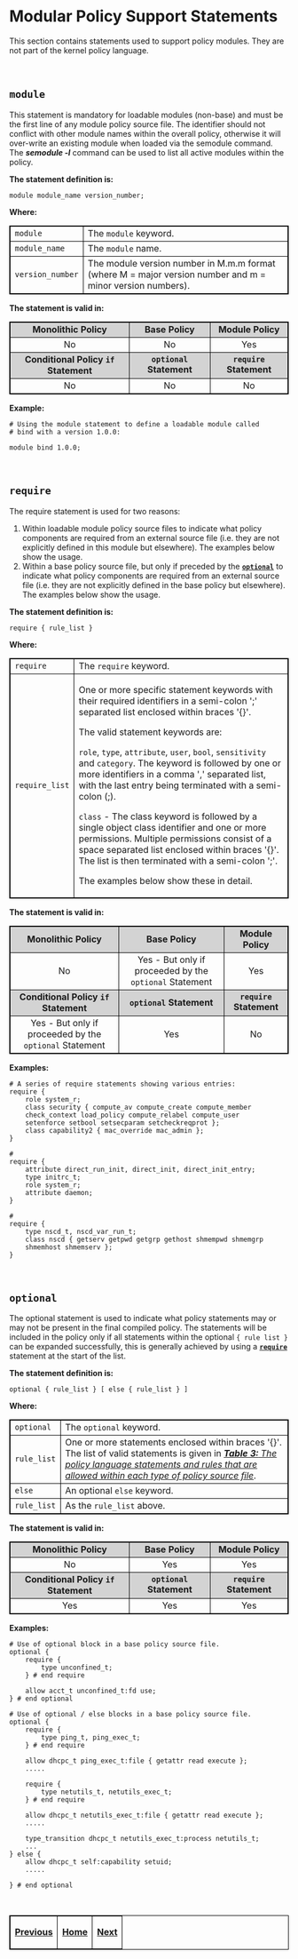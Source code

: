 # Modular Policy Support Statements

This section contains statements used to support policy modules. They are
not part of the kernel policy language.

<br>

## `module`

This statement is mandatory for loadable modules (non-base) and must be
the first line of any module policy source file. The identifier should
not conflict with other module names within the overall policy,
otherwise it will over-write an existing module when loaded via the
semodule command. The ***semodule -l*** command can be used to list all active
modules within the policy.

**The statement definition is:**

`module module_name version_number;`

**Where:**

<table>
<tbody>
<tr>
<td><code>module</code></td>
<td>The <code>module</code> keyword.</td>
</tr>
<tr>
<td><code>module_name</code></td>
<td>The <code>module</code> name. </td>
</tr>
<tr>
<td><code>version_number</code></td>
<td>The module version number in M.m.m format (where M = major version number and m = minor version numbers).</td>
</tr>
</tbody>
</table>

**The statement is valid in:**

<table style="text-align:center">
<tbody>
<tr style="background-color:#D3D3D3;">
<td><strong>Monolithic Policy</strong></td>
<td><strong>Base Policy</strong></td>
<td><strong>Module Policy</strong></td>
</tr>
<tr>
<td>No</td>
<td>No</td>
<td>Yes</td>
</tr>
<tr style="background-color:#D3D3D3;">
<td><strong>Conditional Policy <code>if</code> Statement</strong></td>
<td><strong><code>optional</code> Statement</strong></td>
<td><strong><code>require</code> Statement</strong></td>
</tr>
<tr>
<td>No</td>
<td>No</td>
<td>No</td>
</tr>
</tbody>
</table>

**Example:**

```
# Using the module statement to define a loadable module called
# bind with a version 1.0.0:

module bind 1.0.0;
```
<br>

## `require`

The require statement is used for two reasons:

1.  Within loadable module policy source files to indicate what policy
    components are required from an external source file (i.e. they are
    not explicitly defined in this module but elsewhere). The examples
    below show the usage.
2.  Within a base policy source file, but only if preceded by the
    [**`optional`**](#optional) to indicate what policy components
    are required from an external source file (i.e. they are not
    explicitly defined in the base policy but elsewhere). The examples
    below show the usage.

**The statement definition is:**

`require { rule_list }`

**Where:**

<table>
<tbody>
<tr>
<td><code>require</code></td>
<td>The <code>require</code> keyword.</td>
</tr>
<tr>
<td><code>require_list</code></td>
<td><p>One or more specific statement keywords with their required identifiers in a semi-colon ';' separated list enclosed within braces '{}'. </p>
<p>The valid statement keywords are:</p>
<p><code>role</code>, <code>type</code>, <code>attribute</code>, <code>user</code>, <code>bool</code>, <code>sensitivity</code> and <code>category</code>. The keyword is followed by one or more identifiers in a comma ',' separated list, with the last entry being terminated with a semi-colon (;).</p>
<p><code>class</code> - The class keyword is followed by a single object class identifier and one or more permissions. Multiple permissions consist of a space separated list enclosed within braces '{}'. The list is then terminated with a semi-colon ';'.</p>
<p>The examples below show these in detail.</p></td>
</tr>
</tbody>
</table>

**The statement is valid in:**

<table style="text-align:center">
<tbody>
<tr style="background-color:#D3D3D3;">
<td><strong>Monolithic Policy</strong></td>
<td><strong>Base Policy</strong></td>
<td><strong>Module Policy</strong></td>
</tr>
<tr>
<td>No</td>
<td>Yes - But only if proceeded by the <code>optional</code> Statement</td>
<td>Yes</td>
</tr>
<tr style="background-color:#D3D3D3;">
<td><strong>Conditional Policy <code>if</code> Statement</strong></td>
<td><strong><code>optional</code> Statement</strong></td>
<td><strong><code>require</code> Statement</strong></td>
</tr>
<tr>
<td>Yes - But only if proceeded by the <code>optional</code> Statement</td>
<td>Yes</td>
<td>No</td>
</tr>
</tbody>
</table>

**Examples:**

```
# A series of require statements showing various entries:
require {
	role system_r;
	class security { compute_av compute_create compute_member
	check_context load_policy compute_relabel compute_user
	setenforce setbool setsecparam setcheckreqprot };
	class capability2 { mac_override mac_admin };
}

#
require {
	attribute direct_run_init, direct_init, direct_init_entry;
	type initrc_t;
	role system_r;
	attribute daemon;
}

#
require {
	type nscd_t, nscd_var_run_t;
	class nscd { getserv getpwd getgrp gethost shmempwd shmemgrp
	shmemhost shmemserv };
}
```
<br>

## `optional`

The optional statement is used to indicate what policy statements may or
may not be present in the final compiled policy. The statements will be
included in the policy only if all statements within the optional `{ rule
list }` can be expanded successfully, this is generally achieved by using
a [**`require`**](#require) statement at the start of the list.

**The statement definition is:**

`optional { rule_list } [ else { rule_list } ]`

**Where:**

<table>
<tbody>
<tr>
<td><code>optional</code></td>
<td>The <code>optional</code> keyword.</td>
</tr>
<tr>
<td><code>rule_list</code></td>
<td>One or more statements enclosed within braces '{}'. The list of valid statements is given in <em><a href="kernel_policy_language.md#kernel-policy-language"><strong>Table 3:</strong> The policy language statements and rules that are allowed within each type of policy source file</a></em>.</td>
</tr>
<tr>
<td><code>else</code></td>
<td>An optional <code>else</code> keyword.</td>
</tr>
<tr>
<td><code>rule_list</code></td>
<td>As the <code>rule_list</code> above.</td>
</tr>
</tbody>
</table>

**The statement is valid in:**

<table style="text-align:center">
<tbody>
<tr style="background-color:#D3D3D3;">
<td><strong>Monolithic Policy</strong></td>
<td><strong>Base Policy</strong></td>
<td><strong>Module Policy</strong></td>
</tr>
<tr>
<td>No</td>
<td>Yes</td>
<td>Yes</td>
</tr>
<tr style="background-color:#D3D3D3;">
<td><strong>Conditional Policy <code>if</code> Statement</strong></td>
<td><strong><code>optional</code> Statement</strong></td>
<td><strong><code>require</code> Statement</strong></td>
</tr>
<tr>
<td>Yes</td>
<td>Yes</td>
<td>Yes</td>
</tr>
</tbody>
</table>

**Examples:**

```
# Use of optional block in a base policy source file.
optional {
	require {
		type unconfined_t;
	} # end require

	allow acct_t unconfined_t:fd use;
} # end optional

# Use of optional / else blocks in a base policy source file.
optional {
	require {
		type ping_t, ping_exec_t;
	} # end require

	allow dhcpc_t ping_exec_t:file { getattr read execute };
	.....

	require {
		type netutils_t, netutils_exec_t;
	} # end require

	allow dhcpc_t netutils_exec_t:file { getattr read execute };
	.....

	type_transition dhcpc_t netutils_exec_t:process netutils_t;
	...
} else {
	allow dhcpc_t self:capability setuid;
	.....

} # end optional
```

<br>

<!-- Cut Here -->

<table>
<tbody>
<td><center>
<p><a href="xen_statements.md#xen-statements" title="XEN Statements"> <strong>Previous</strong></a></p>
</center></td>
<td><center>
<p><a href="README.md#the-selinux-notebook" title="The SELinux Notebook"> <strong>Home</strong></a></p>
</center></td>
<td><center>
<p><a href="reference_policy.md#the-reference-policy" title="The Reference Policy"> <strong>Next</strong></a></p>
</center></td>
</tbody>
</table>

<head>
    <style>table { border-collapse: collapse; }
    table, td, th { border: 1px solid black; }
    </style>
</head>
